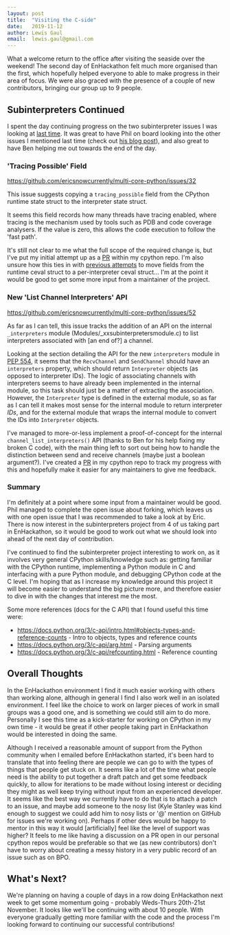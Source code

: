 ```yaml
---
layout: post
title:  "Visiting the C-side"
date:   2019-11-12
author: Lewis Gaul
email:  lewis.gaul@gmail.com
---
```



What a welcome return to the office after visiting the seaside over the weekend!
The second day of EnHackathon felt much more organised than the first, which
hopefully helped everyone to able to make progress in their area of focus.
We were also graced with the presence of a couple of new contributors, bringing
our group up to 9 people.


## Subinterpreters Continued

I spent the day continuing progress on the two subinterpreter issues I was
looking at [last time](../04/LewisGaul.md). It was great to have Phil on board
looking into the other issues I mentioned last time (check out
[his blog post](PhilConnell.md)), and also great to have Ben helping me out
towards the end of the day.


### 'Tracing Possible' Field

<https://github.com/ericsnowcurrently/multi-core-python/issues/32>  

This issue suggests copying a `tracing_possible` field from the CPython runtime
state struct to the interpreter state struct.

It seems this field records how many threads have tracing enabled, where
tracing is the mechanism used by tools such as PDB and code coverage analysers.
If the value is zero, this allows the code execution to follow the 'fast path'.

It's still not clear to me what the full scope of the required change is, but
I've put my initial attempt up as a
[PR](https://github.com/LewisGaul/cpython/pull/1/files) within my cpython repo.
I'm also unsure how this ties in with
[previous attempts](https://github.com/python/cpython/commit/ef4ac967e2f3a9a18330cc6abe14adb4bc3d0465)
to move fields from the runtime ceval struct to a per-interpreter ceval struct...
I'm at the point it would be good to get some more input from a maintainer of
the project.


### New 'List Channel Interpreters' API

<https://github.com/ericsnowcurrently/multi-core-python/issues/52>  

As far as I can tell, this issue tracks the addition of an API on the internal
`_interpreters` module (Modules/_xxsubinterpretersmodule.c) to list interpreters
associated with [an end of?] a channel.

Looking at the section detailing the API for the new `interpreters` module in
[PEP 554](https://www.python.org/dev/peps/pep-0554/#interpreters-module-api),
it seems that the `RecvChannel` and `SendChannel` should have an `interpreters`
property, which should return `Interpreter` objects (as opposed to interpreter
IDs). The logic of associating channels with interpreters seems to have already
been implemented in the internal module, so this task should just be a matter of
extracting the association. However, the `Interpreter` type is defined in the
external module, so as far as I can tell it makes most sense for the internal
module to return interpreter *IDs*, and for the external module that wraps the
internal module to convert the IDs into `Interpreter` objects.

I've managed to more-or-less implement a proof-of-concept for the internal
`channel_list_interpreters()` API (thanks to Ben for his help fixing my broken C
code), with the main thing left to sort out being how to handle the distinction
between send and receive channels (maybe just a boolean argument?). I've created
a [PR](https://github.com/LewisGaul/cpython/pull/3/files) in my cpython repo to
track my progress with this and hopefully make it easier for any maintainers to
give me feedback.


### Summary

I'm definitely at a point where some input from a maintainer would be good. Phil
managed to complete the open issue about forking, which leaves us with one open
issue that I was recommended to take a look at by Eric. There is now interest in
the subinterpreters project from 4 of us taking part in EnHackathon, so it would
be good to work out what we should look into ahead of the next day of
contribution.

I've continued to find the subinterpreter project interesting to work on, as it
involves very general CPython skills/knowledge such as: getting familiar with
the CPython runtime, implementing a Python module in C and interfacing with a
pure Python module, and debugging CPython code at the C level. I'm hoping that
as I increase my knowledge around this project it will become easier to
understand the big picture more, and therefore easier to dive in with the
changes that interest me the most.

Some more references (docs for the C API) that I found useful this time were:
- <https://docs.python.org/3/c-api/intro.html#objects-types-and-reference-counts> -
Intro to objects, types and reference counts
- <https://docs.python.org/3/c-api/arg.html> - Parsing arguments
- <https://docs.python.org/3/c-api/refcounting.html> - Reference counting


## Overall Thoughts

In the EnHackathon environment I find it much easier working with others than
working alone, although in general I find I also work well in an isolated
environment. I feel like the choice to work on larger pieces of work in small
groups was a good one, and is something we could still aim to do more.
Personally I see this time as a kick-starter for working on CPython in my own
time - it would be great if other people taking part in EnHackathon would be
interested in doing the same.

Although I received a reasonable amount of support from the Python community
when I emailed before EnHackathon started, it's been hard to translate that into
feeling there are people we can go to with the types of things that people get
stuck on. It seems like a lot of the time what people need is the ability to put
together a draft patch and get some feedback quickly, to allow for iterations to
be made without losing interest or deciding they might as well keep trying
without input from an experienced developer. It seems like the best way we
currently have to do that is to attach a patch to an issue, and maybe add
someone to the nosy list (Kyle Stanley was kind enough to suggest we could add
him to nosy lists or '@' mention on GitHub for issues we're working on). Perhaps
if other devs would be happy to mentor in this way it would [artificially] feel
like the level of support was higher? It feels to me like having a discussion on
a PR open in our personal cpython repos would be preferable so that we (as new
contributors) don't have to worry about creating a messy history in a very public
record of an issue such as on BPO.


## What's Next?

We're planning on having a couple of days in a row doing EnHackathon next week
to get some momentum going - probably Weds-Thurs 20th-21st November. It looks
like we'll be continuing with about 10 people. With everyone gradually getting
more familiar with the code and the process I'm looking forward to continuing
our successful contributions!
